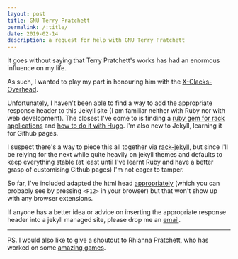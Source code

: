 ```yaml
---
layout: post
title: GNU Terry Pratchett
permalink: /:title/
date: 2019-02-14
description: a request for help with GNU Terry Pratchett
---
```


It goes without saying that Terry Pratchett's works has had an enormous influence on my life.  

As such, I wanted to play my part in honouring him with the [X-Clacks-Overhead](https://xclacksoverhead.org/).  

Unfortunately, I haven't been able to find a way to add the appropriate response header to this Jekyll site (I am familiar neither with Ruby nor with web development). The closest I've come to is finding a [ruby gem for rack applications](https://github.com/rmcfadzean/rack-pratchett) and [how to do it with Hugo](https://blog.rmhogervorst.nl/blog/2018/07/20/how-to-set-up-gnu-terry-pratchett-on-hugo-with-netlify/). I'm also new to Jekyll, learning it for Github pages.

I suspect there's a way to piece this all together via [rack-jekyll](https://github.com/adaoraul/rack-jekyll), but since I'll be relying for the next while quite heavily on jekyll themes and defaults to keep everything stable (at least until I've learnt Ruby and have a better grasp of customising Github pages) I'm not eager to tamper.

So far, I've included adapted the html head [appropriately](http://www.gnuterrypratchett.com/#HTML) (which you can probably see by pressing `<F12>` in your browser) but that won't show up with any browser extensions.  

If anyone has a better idea or advice on inserting the appropriate response header into a jekyll managed site, please drop me an [email](mailto:{{site.email}}).

___

PS. I would also like to give a shoutout to Rhianna Pratchett, who has worked on some [amazing games](http://www.rhiannapratchett.com/games.php).
